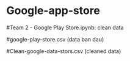 # Google-app-store
#Team 2 - Google Play Store.ipynb: clean data

#google-play-store.csv (data ban dau)

#Clean-google-data-stors.csv (cleaned data)
